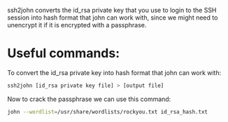 ssh2john converts the id_rsa private key that you use to login to the SSH session into hash format that john can work with, since we might need to unencrypt it if it is encrypted with a passphrase.
# Useful commands:

To convert the id_rsa private key into hash format that john can work with:

```bash
ssh2john [id_rsa private key file] > [output file]
```

Now to crack the passphrase we can use this command:

```bash
john --wordlist=/usr/share/wordlists/rockyou.txt id_rsa_hash.txt
```